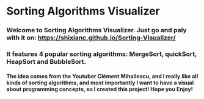 # **Sorting Algorithms Visualizer**


### Welcome to Sorting Algorithms Visualizer. Just go and paly with it on: https://shixianc.github.io/Sorting-Visualizer/
### It features 4 popular sorting algorithms: MergeSort, quickSort, HeapSort and BubbleSort.

#### The idea comes from the Youtuber Clément Mihailescu, and I really like all kinds of sorting algorithms, and most importantly I want to have a visual about programming concepts, so I created this project! Hope you Enjoy!
